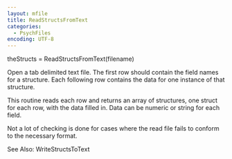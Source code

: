```yaml
---
layout: mfile
title: ReadStructsFromText
categories:
  - PsychFiles
encoding: UTF-8
---
```


theStructs = ReadStructsFromText(filename)

Open a tab delimited text file.  The first row should
contain the field names for a structure.  Each following
row contains the data for one instance of that structure.

This routine reads each row and returns an array of structures,
one struct for each row, with the data filled in.  Data
can be numeric or string for each field.

Not a lot of checking is done for cases where the read file
fails to conform to the necessary format.

See Also: WriteStructsToText